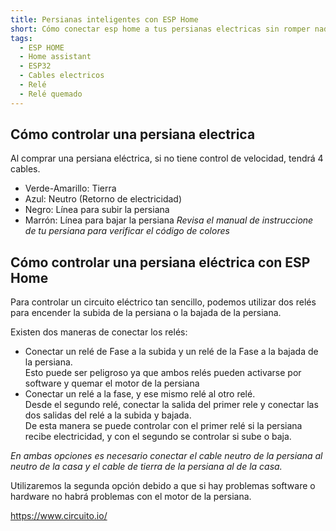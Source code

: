 ```yaml
---
title: Persianas inteligentes con ESP Home
short: Cómo conectar esp home a tus persianas electricas sin romper nada
tags:
  - ESP HOME
  - Home assistant
  - ESP32
  - Cables electricos
  - Relé
  - Relé quemado
---
```


## Cómo controlar una persiana electrica

Al comprar una persiana eléctrica, si no tiene control de velocidad, tendrá 4 cables.
- Verde-Amarillo: Tierra
- Azul: Neutro (Retorno de electricidad)
- Negro: Línea para subir la persiana
- Marrón: Línea para bajar la persiana
_Revisa el manual de instruccione de tu persiana para verificar el código de colores_


## Cómo controlar una persiana eléctrica con ESP Home

Para controlar un circuito eléctrico tan sencillo, podemos utilizar dos relés para encender la subida de la persiana o la bajada de la persiana.

Existen dos maneras de conectar los relés:
- Conectar un relé de Fase a la subida y un relé de la Fase a la bajada de la persiana.  
Esto puede ser peligroso ya que ambos relés pueden activarse por software y quemar el motor de la persiana
- Conectar un relé a la fase, y ese mismo relé al otro relé.  
Desde el segundo relé, conectar la salida del primer rele y conectar las dos salidas del relé a la subida y bajada.  
De esta manera se puede controlar con el primer relé si la persiana recibe electricidad, y con el segundo se controlar si sube o baja.

_En ambas opciones es necesario conectar el cable neutro de la persiana al neutro de la casa y el cable de tierra de la persiana al de la casa._

Utilizaremos la segunda opción debido a que si hay problemas software o hardware no habrá problemas con el motor de la persiana.


https://www.circuito.io/
